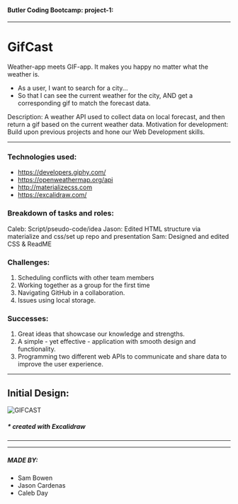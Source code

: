 #### Butler Coding Bootcamp: project-1:

---

# GifCast

Weather-app meets GIF-app. It makes you happy no matter what the weather is.

- As a user, I want to search for a city...
- So that I can see the current weather for the city, AND get a corresponding gif to match the forecast data.

Description: A weather API used to collect data on local forecast, and then return a gif based on the current weather data.
Motivation for development: Build upon previous projects and hone our Web Development skills.

---

### Technologies used:

- https://developers.giphy.com/
- https://openweathermap.org/api
- http://materializecss.com
- https://excalidraw.com/

### Breakdown of tasks and roles:

Caleb: Script/pseudo-code/idea
Jason: Edited HTML structure via materialize and css/set up repo and presentation
Sam: Designed and edited CSS & ReadME

### Challenges:

1. Scheduling conflicts with other team members
2. Working together as a group for the first time
3. Navigating GitHub in a collaboration.
4. Issues using local storage.

### Successes:

1. Great ideas that showcase our knowledge and strengths.
2. A simple - yet effective - application with smooth design and functionality.
3. Programming two different web APIs to communicate and share data to improve the user experience.

---

## Initial Design:

![GIFCAST](https://user-images.githubusercontent.com/100164686/163264370-fa9311bf-5930-496d-84fd-4a5bce1eb129.png)

##### \* created with Excalidraw

---

---

##### MADE BY:

- Sam Bowen
- Jason Cardenas
- Caleb Day

